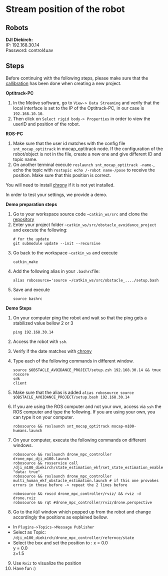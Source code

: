 # Stream position of the robot

## Robots  
**DJI Diekirch:**  
IP: 192.168.30.14  
Password: control4uav

## Steps
Before continuing with the following steps, please make sure that the [callibration](/docs/optitrack/) has been done when creating a new project.  

**Optitrack-PC**  
1. In the Motive software, go to `View-> Data Streaming` and verify that the local interface is set to the IP of the Optitrack-PC, in our case is `192.168.10.10`.
2. Then click on `Select rigid body-> Properties` in order to view the userID and position of the robot.

**ROS-PC** 
1. Make sure that the user id matches with the config file `snt_mocap_optitrack`  in mocap_optitrack node. If the configuration of the robot/object is not in the file, create a new one and give different ID and topic name.
2. On another terminal execute `roslaunch snt_mocap_optitrack -name-`, echo the topic with `rostopic echo /-robot name-/pose` to receive the position. Make sure that this position is correct.  

You will need to install [chrony](/docs/optitrack/chrony) if it is not yet installed.

In order to test your settings, we provide a demo.

**Demo preparation steps**  
1. Go to your workspace source code `~catkin_ws/src` and clone the [repository](https://github.com/snt-robotics/obstacle_avoidance_project)
2. Enter your project folder `~catkin_ws/src/obstacle_avoidance_project` and execute the following:
    ```
    # for the update
    git submodule update --init --recursive
    ```
3. Go back to the workspace `~catkin_ws` and execute
    ```
    catkin_make 
    ```
4. Add the following alias in your `.bashrc`file:
    ```
    alias robosource='source ~/catkin_ws/src/obstacle_..../setup.bash
    ```
5. Save and execute
    ```
    source bashrc
    ```

**Demo Steps**
1. On your computer ping the robot and wait so that the ping gets a stabilized value bellow 2 or 3 
    ```
    ping 192.168.30.14
    ```
2. Access the robot with `ssh`.
3. Verify if the date matches with [chrony](/docs/optitrack/chrony) 
4. Type each of the following commands in different window.
    ```
    source $OBSTACLE_AVOIDANCE_PROJECT/setup.zsh 192.168.30.14 && tmux
    roscore
    sdk
    client
    ```
5. Make sure that the alias is added `alias robosource source $OBSTACLE_AVOIDANCE_PROJECT/setup.bash 192.168.30.14`
6. If you are using the ROS computer and not your own, access via `ssh` the ROS computer and type the following. If you are using your own, you can type it on your computer.
    ```
    robosource && roslaunch snt_mocap_optitrack mocap-m100-humans.launch

7. On your computer, execute the following commands on different windows.

    ```
    robosource && roslaunch drone_mpc_controller drone_mpc_dji_m100.launch
    robosource && rosservice call /dji_m100_diekirch/state_estimation_ekf/set_state_estimation_enabled "data: true"
    robosource && roslaunch drone_mpc_controller multi_human_ekf_obstacle_estimation.launch # if this one provokes errors in those before -> repeat the 2 lines before

    robosource && roscd drone_mpc_controller/rviz/ && rviz -d drone.rviz
    robosource && rqt #drone_mpc_controller/rviz/drone.perspective
    ```
8. Go to the `RQT` window which popped up from the robot and change accordingly the positions as explained bellow.
- In `Plugins->Topics->Message Publisher`
- Select as Topic: `/dji_m100_diekirch/drone_mpc_controller/refernce/state`
- Select the box and set the position to : 
    x = 0.0  
    y = 0.0  
    z=1.5  
9. Use `Rviz` to visualize the position
10. Have fun :) 
